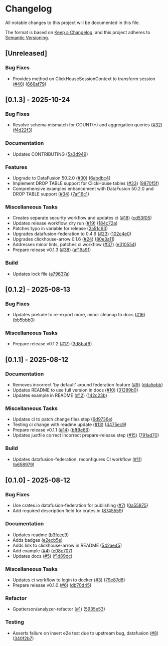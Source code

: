 # Changelog

All notable changes to this project will be documented in this file.

The format is based on [Keep a Changelog](https://keepachangelog.com/en/1.0.0/),
and this project adheres to [Semantic Versioning](https://semver.org/spec/v2.0.0.html).

## [Unreleased]

### Bug Fixes

- Provides method on ClickHouseSessionContext to transform session ([#40](https://github.com/georgeleepatterson/clickhouse-datafusion/issues/40)) ([666af79](https://github.com/georgeleepatterson/clickhouse-datafusion/commit/666af799cc34d5fabc6a2c54381425371270d1b5))

## [0.1.3] - 2025-10-24

### Bug Fixes

- Resolve schema mismatch for COUNT(*) and aggregation queries ([#32](https://github.com/georgeleepatterson/clickhouse-datafusion/issues/32)) ([f4d22f3](https://github.com/georgeleepatterson/clickhouse-datafusion/commit/f4d22f3920f1f67f2516ef875e8c0b958011b750))

### Documentation

- Updates CONTRIBUTING ([5a3d949](https://github.com/georgeleepatterson/clickhouse-datafusion/commit/5a3d9490ca5d6bf49508b32025b5f5d0befa2c7e))

### Features

- Upgrade to DataFusion 50.2.0 ([#30](https://github.com/georgeleepatterson/clickhouse-datafusion/issues/30)) ([6abdbc4](https://github.com/georgeleepatterson/clickhouse-datafusion/commit/6abdbc44acd71a305549a91d605edcbc65a7c0fe))
- Implement DROP TABLE support for ClickHouse tables ([#33](https://github.com/georgeleepatterson/clickhouse-datafusion/issues/33)) ([9870f5f](https://github.com/georgeleepatterson/clickhouse-datafusion/commit/9870f5f3e85a0b36ba4701b523b11ce8df4079be))
- Comprehensive examples enhancement with DataFusion 50.2.0 and DROP TABLE support ([#34](https://github.com/georgeleepatterson/clickhouse-datafusion/issues/34)) ([7af16c1](https://github.com/georgeleepatterson/clickhouse-datafusion/commit/7af16c1f989b55452b5dc4e6ae81c37066738b43))

### Miscellaneous Tasks

- Creates separate security workflow and updates ci ([#18](https://github.com/georgeleepatterson/clickhouse-datafusion/issues/18)) ([cd53f05](https://github.com/georgeleepatterson/clickhouse-datafusion/commit/cd53f05afc872493d74815c3ef1a4ea589e41b4b))
- Updates release workflow, dry run ([#19](https://github.com/georgeleepatterson/clickhouse-datafusion/issues/19)) ([184c72a](https://github.com/georgeleepatterson/clickhouse-datafusion/commit/184c72ac71a642084a2d727503dce046f8af53a4))
- Patches typo in variable for release ([2a51c93](https://github.com/georgeleepatterson/clickhouse-datafusion/commit/2a51c93ea83375958d03bea738689b6ce258248e))
- Upgrades datafusion-federation to 0.4.9 ([#23](https://github.com/georgeleepatterson/clickhouse-datafusion/issues/23)) ([102c4e0](https://github.com/georgeleepatterson/clickhouse-datafusion/commit/102c4e016c15dfe6271611cfa28129577f5e779a))
- Upgrades clickhouse-arrow 0.1.6 ([#24](https://github.com/georgeleepatterson/clickhouse-datafusion/issues/24)) ([80e3a11](https://github.com/georgeleepatterson/clickhouse-datafusion/commit/80e3a11e41e4d566fd71356a333f899b37e8ce73))
- Addresses minor lints, patches ci workflow ([#37](https://github.com/georgeleepatterson/clickhouse-datafusion/issues/37)) ([e310554](https://github.com/georgeleepatterson/clickhouse-datafusion/commit/e310554f2670c35b476b710ad04d9a0380c0db8f))
- Prepare release v0.1.3 ([#38](https://github.com/georgeleepatterson/clickhouse-datafusion/issues/38)) ([af19a91](https://github.com/georgeleepatterson/clickhouse-datafusion/commit/af19a918ceab46e3e60f118d70b1d290180bf942))

### Build

- Updates lock file ([a79637a](https://github.com/georgeleepatterson/clickhouse-datafusion/commit/a79637a392336dbf1958dcc0fec89c52737404fe))

## [0.1.2] - 2025-08-13

### Bug Fixes

- Updates prelude to re-export more, minor cleanup to docs ([#16](https://github.com/georgeleepatterson/clickhouse-datafusion/issues/16)) ([bb5bbb0](https://github.com/georgeleepatterson/clickhouse-datafusion/commit/bb5bbb0560f956ce6df44fa086c6831b99a2d706))

### Miscellaneous Tasks

- Prepare release v0.1.2 ([#17](https://github.com/georgeleepatterson/clickhouse-datafusion/issues/17)) ([3d8baf9](https://github.com/georgeleepatterson/clickhouse-datafusion/commit/3d8baf99442ad12d2e40b5e1becc28e0d314b0dd))

## [0.1.1] - 2025-08-12

### Documentation

- Removes incorrect 'by default' around federation feature ([#9](https://github.com/georgeleepatterson/clickhouse-datafusion/issues/9)) ([dda5ebb](https://github.com/georgeleepatterson/clickhouse-datafusion/commit/dda5ebb4bc4198b2053efcb95cc95351ddd5affc))
- Updates README to use full version in docs ([#10](https://github.com/georgeleepatterson/clickhouse-datafusion/issues/10)) ([31289b0](https://github.com/georgeleepatterson/clickhouse-datafusion/commit/31289b0e0b9954bdc4ce0886d502d4fbc25ad122))
- Updates example in README ([#12](https://github.com/georgeleepatterson/clickhouse-datafusion/issues/12)) ([142c23b](https://github.com/georgeleepatterson/clickhouse-datafusion/commit/142c23b8f9164c38f3dbbbe6f44706824d62c0af))

### Miscellaneous Tasks

- Updates ci to patch change files step ([6d9736e](https://github.com/georgeleepatterson/clickhouse-datafusion/commit/6d9736e500ad550ff1ade106f19038162acea0e9))
- Testing ci change with readme update ([#13](https://github.com/georgeleepatterson/clickhouse-datafusion/issues/13)) ([4475ec9](https://github.com/georgeleepatterson/clickhouse-datafusion/commit/4475ec9355a1a3c84af5b33bcc1d9cfa8c3b16c5))
- Prepare release v0.1.1 ([#14](https://github.com/georgeleepatterson/clickhouse-datafusion/issues/14)) ([bff9e66](https://github.com/georgeleepatterson/clickhouse-datafusion/commit/bff9e665cd34a9f162fec81f0f8cda40d01a363b))
- Updates justfile correct incorrect prepare-release step ([#15](https://github.com/georgeleepatterson/clickhouse-datafusion/issues/15)) ([791ad70](https://github.com/georgeleepatterson/clickhouse-datafusion/commit/791ad7096b71ac7eb4f124af42e40685ef1c3015))

### Build

- Updates datafusion-federation, reconfigures CI workflow ([#11](https://github.com/georgeleepatterson/clickhouse-datafusion/issues/11)) ([b658979](https://github.com/georgeleepatterson/clickhouse-datafusion/commit/b65897940a83a608c81995dfd72124420d65e87d))

## [0.1.0] - 2025-08-12

### Bug Fixes

- Use crates.io datafusion-federation for publishing ([#7](https://github.com/georgeleepatterson/clickhouse-datafusion/issues/7)) ([0a55875](https://github.com/georgeleepatterson/clickhouse-datafusion/commit/0a55875602567ad2c6cf52a7d1b3a75262244635))
- Add required description field for crates.io ([8745559](https://github.com/georgeleepatterson/clickhouse-datafusion/commit/87455590ab47e10ee6458a5586dd878bd89914d2))

### Documentation

- Updates readme ([b3feec9](https://github.com/georgeleepatterson/clickhouse-datafusion/commit/b3feec91a9bcaa0a9a7b4ccdd97111683f2c9a29))
- Adds badges ([e2ecb5e](https://github.com/georgeleepatterson/clickhouse-datafusion/commit/e2ecb5e1598969260dea94a360de98d063533aa9))
- Adds link to clickhouse-arrow in README ([542ae45](https://github.com/georgeleepatterson/clickhouse-datafusion/commit/542ae45881c3feed35d1b4ca05c6285b89c42f2d))
- Add example ([#4](https://github.com/georgeleepatterson/clickhouse-datafusion/issues/4)) ([e08c707](https://github.com/georgeleepatterson/clickhouse-datafusion/commit/e08c7077a441755014973dfe1df39dc6713a09f5))
- Updates docs ([#5](https://github.com/georgeleepatterson/clickhouse-datafusion/issues/5)) ([f1d89dc](https://github.com/georgeleepatterson/clickhouse-datafusion/commit/f1d89dcc3bd6a224deedf1b223ec6aa1ab8d0aa4))

### Miscellaneous Tasks

- Updates ci workflow to login to docker ([#3](https://github.com/georgeleepatterson/clickhouse-datafusion/issues/3)) ([79e87d8](https://github.com/georgeleepatterson/clickhouse-datafusion/commit/79e87d8b374a7a23a4a09a46be359ebfdd809dff))
- Prepare release v0.1.0 ([#6](https://github.com/georgeleepatterson/clickhouse-datafusion/issues/6)) ([db70d45](https://github.com/georgeleepatterson/clickhouse-datafusion/commit/db70d451283f8cd1d1e64ba6c6d05337e654036b))

### Refactor

- Gpatterson/analyzer-refactor ([#1](https://github.com/georgeleepatterson/clickhouse-datafusion/issues/1)) ([5935e53](https://github.com/georgeleepatterson/clickhouse-datafusion/commit/5935e53d62f92ef7d2e507ce7648b3292f94d8ad))

### Testing

- Asserts failure on insert e2e test due to upstream bug, datafusion ([#8](https://github.com/georgeleepatterson/clickhouse-datafusion/issues/8)) ([340f2b7](https://github.com/georgeleepatterson/clickhouse-datafusion/commit/340f2b7ce0b7638abe8afb2f34d24e106a914efe))


